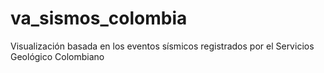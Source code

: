# va_sismos_colombia
Visualización basada en los eventos sísmicos registrados por el Servicios Geológico Colombiano

